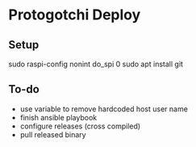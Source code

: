 # Protogotchi Deploy

## Setup

sudo raspi-config nonint do_spi 0
sudo apt install git

## To-do

- use variable to remove hardcoded host user name
- finish ansible playbook
- configure releases (cross compiled)
- pull released binary
